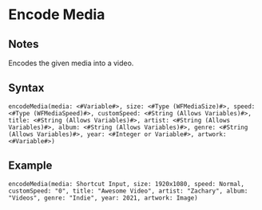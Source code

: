 # Encode Media

## Notes
Encodes the given media into a video.

## Syntax

```
encodeMedia(media: <#Variable#>, size: <#Type (WFMediaSize)#>, speed: <#Type (WFMediaSpeed)#>, customSpeed: <#String (Allows Variables)#>, title: <#String (Allows Variables)#>, artist: <#String (Allows Variables)#>, album: <#String (Allows Variables)#>, genre: <#String (Allows Variables)#>, year: <#Integer or Variable#>, artwork: <#Variable#>)
```

## Example
```
encodeMedia(media: Shortcut Input, size: 1920x1080, speed: Normal, customSpeed: "0", title: "Awesome Video", artist: "Zachary", album: "Videos", genre: "Indie", year: 2021, artwork: Image)
```